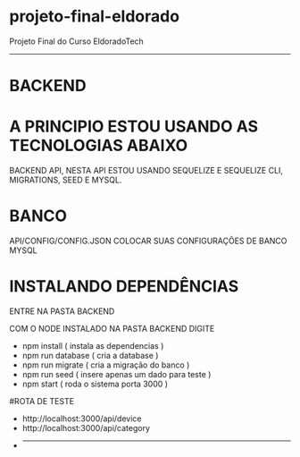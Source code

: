 # projeto-final-eldorado
Projeto Final do Curso EldoradoTech
________________________________________________________________________________________________________________________________________________________________________
# BACKEND
# A PRINCIPIO ESTOU USANDO AS TECNOLOGIAS ABAIXO
BACKEND API, NESTA API ESTOU USANDO SEQUELIZE E SEQUELIZE CLI, MIGRATIONS, SEED E MYSQL.

# BANCO 
API/CONFIG/CONFIG.JSON
  COLOCAR SUAS CONFIGURAÇÕES DE BANCO MYSQL
  
# INSTALANDO DEPENDÊNCIAS 
  ENTRE NA PASTA BACKEND
  
  COM O NODE INSTALADO NA PASTA BACKEND DIGITE
   - npm install ( instala as dependencias )
   - npm run database ( cria a database )
   - npm run migrate ( cria a migração do banco )
   - npm run seed ( insere apenas um dado para teste )
   - npm start ( roda o sistema porta 3000 )
 
 #ROTA DE TESTE
 - http://localhost:3000/api/device
 - http://localhost:3000/api/category
 - ____________________________________________________________________________________________________________________________________________________________________

